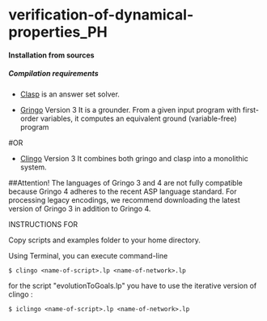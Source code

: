 # verification-of-dynamical-properties_PH

#### Installation from sources

##### Compilation requirements
  
  - [Clasp](http://sourceforge.net/projects/potassco/files/clasp/) is an answer set solver.
  
  - [Gringo](http://sourceforge.net/projects/potassco/files/gringo/) Version 3 
  It is a grounder. From a given input program with first-order variables, it computes an equivalent ground (variable-free) program
  
  #OR
  
  - [Clingo](http://sourceforge.net/projects/potassco/files/clingo/) Version 3
  It combines both gringo and clasp into a monolithic system.

##Attention! 
The languages of Gringo 3 and 4 are not fully compatible because Gringo 4 adheres to the recent ASP language standard. For processing legacy encodings, we recommend downloading the latest version of Gringo 3 in addition to Gringo 4.

INSTRUCTIONS FOR 

Copy scripts and examples folder to your home directory.

Using Terminal, you can execute command-line 

	$ clingo <name-of-script>.lp <name-of-network>.lp

for the script "evolutionToGoals.lp" you have to use the iterative version of clingo :

	$ iclingo <name-of-script>.lp <name-of-network>.lp

